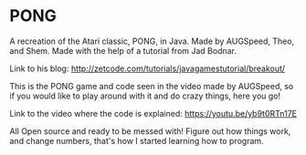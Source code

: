 # PONG
A recreation of the Atari classic, PONG, in Java. Made by AUGSpeed, Theo, and Shem. Made with the help of a tutorial from Jad Bodnar.

Link to his blog: http://zetcode.com/tutorials/javagamestutorial/breakout/

This is the PONG game and code seen in the video made by AUGSpeed, so if you would like to play around with it and do crazy things, here you go!

Link to the video where the code is explained: https://youtu.be/yb9t0RTn17E

All Open source and ready to be messed with! Figure out how things work, and change numbers, that's how I started learning how to program.
